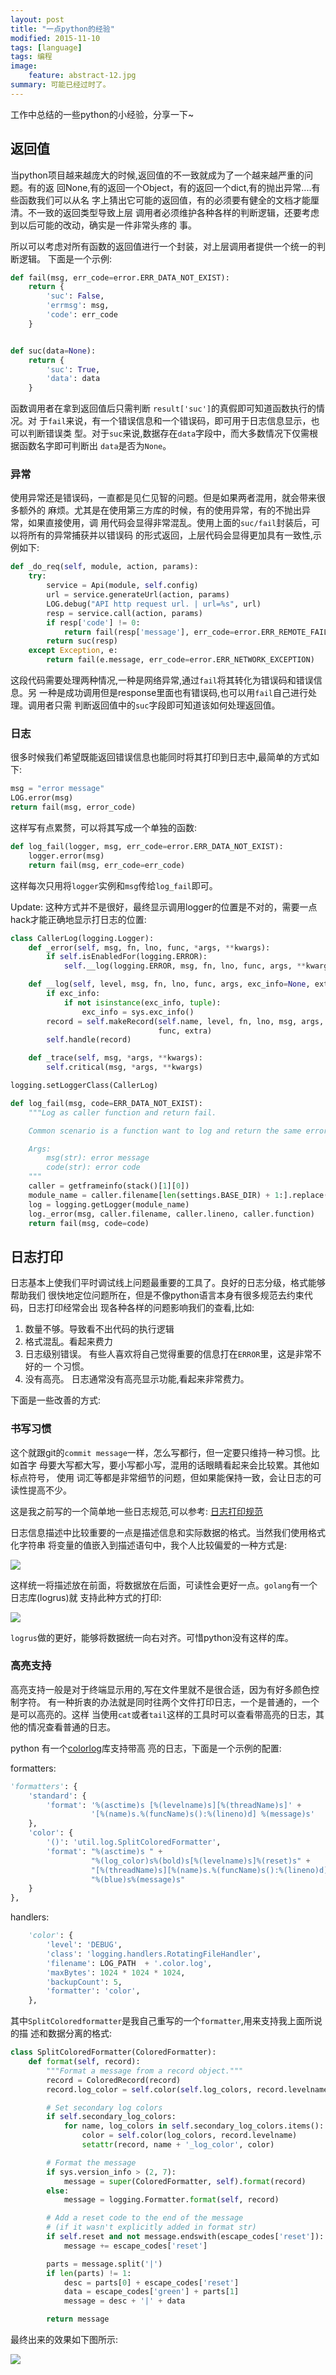 ```yaml
---
layout: post
title: "一点python的经验"
modified: 2015-11-10
tags: [language]
tags: 编程
image:
    feature: abstract-12.jpg
summary: 可能已经过时了。
---
```


工作中总结的一些python的小经验，分享一下~

## 返回值
当python项目越来越庞大的时候,返回值的不一致就成为了一个越来越严重的问题。有的返
回None,有的返回一个Object，有的返回一个dict,有的抛出异常....有些函数我们可以从名
字上猜出它可能的返回值，有的必须要有健全的文档才能厘清。不一致的返回类型导致上层
调用者必须维护各种各样的判断逻辑，还要考虑到以后可能的改动，确实是一件非常头疼的
事。

所以可以考虑对所有函数的返回值进行一个封装，对上层调用者提供一个统一的判断逻辑。
下面是一个示例:

```python
def fail(msg, err_code=error.ERR_DATA_NOT_EXIST):
    return {
        'suc': False,
        'errmsg': msg,
        'code': err_code
    }


def suc(data=None):
    return {
        'suc': True,
        'data': data
    }
```


函数调用者在拿到返回值后只需判断 `result['suc']`的真假即可知道函数执行的情况。对
于`fail`来说，有一个错误信息和一个错误码，即可用于日志信息显示，也可以判断错误类
型。对于`suc`来说,数据存在`data`字段中，而大多数情况下仅需根据函数名字即可判断出
`data`是否为`None`。

### 异常
使用异常还是错误码，一直都是见仁见智的问题。但是如果两者混用，就会带来很多额外的
麻烦。尤其是在使用第三方库的时候，有的使用异常，有的不抛出异常，如果直接使用，调
用代码会显得非常混乱。使用上面的`suc/fail`封装后，可以将所有的异常捕获并以错误码
的形式返回，上层代码会显得更加具有一致性,示例如下:

```python
def _do_req(self, module, action, params):
    try:
        service = Api(module, self.config)
        url = service.generateUrl(action, params)
        LOG.debug("API http request url. | url=%s", url)
        resp = service.call(action, params)
        if resp['code'] != 0:
            return fail(resp['message'], err_code=error.ERR_REMOTE_FAILED)
        return suc(resp)
    except Exception, e:
        return fail(e.message, err_code=error.ERR_NETWORK_EXCEPTION)
```

这段代码需要处理两种情况,一种是网络异常,通过`fail`将其转化为错误码和错误信息。另
一种是成功调用但是response里面也有错误码,也可以用`fail`自己进行处理。调用者只需
判断返回值中的`suc`字段即可知道该如何处理返回值。


### 日志
很多时候我们希望既能返回错误信息也能同时将其打印到日志中,最简单的方式如下:
```python
msg = "error message"
LOG.error(msg)
return fail(msg, error_code)
```

这样写有点累赘，可以将其写成一个单独的函数:
```python
def log_fail(logger, msg, err_code=error.ERR_DATA_NOT_EXIST):
    logger.error(msg)
    return fail(msg, err_code=err_code)
```

这样每次只用将`logger`实例和`msg`传给`log_fail`即可。

Update:
这种方式并不是很好，最终显示调用logger的位置是不对的，需要一点hack才能正确地显示打日志的位置:

```python
class CallerLog(logging.Logger):
    def _error(self, msg, fn, lno, func, *args, **kwargs):
        if self.isEnabledFor(logging.ERROR):
            self.__log(logging.ERROR, msg, fn, lno, func, args, **kwargs)

    def __log(self, level, msg, fn, lno, func, args, exc_info=None, extra=None):
        if exc_info:
            if not isinstance(exc_info, tuple):
                exc_info = sys.exc_info()
        record = self.makeRecord(self.name, level, fn, lno, msg, args, exc_info,
                                 func, extra)
        self.handle(record)

    def _trace(self, msg, *args, **kwargs):
        self.critical(msg, *args, **kwargs)

logging.setLoggerClass(CallerLog)

def log_fail(msg, code=ERR_DATA_NOT_EXIST):
    """Log as caller function and return fail.

    Common scenario is a function want to log and return the same error message.

    Args:
        msg(str): error message
        code(str): error code
    """
    caller = getframeinfo(stack()[1][0])
    module_name = caller.filename[len(settings.BASE_DIR) + 1:].replace('.py', '').replace('/', '.')
    log = logging.getLogger(module_name)
    log._error(msg, caller.filename, caller.lineno, caller.function)
    return fail(msg, code=code)

```



## 日志打印
日志基本上使我们平时调试线上问题最重要的工具了。良好的日志分级，格式能够帮助我们
很快地定位问题所在，但是不像python语言本身有很多规范去约束代码，日志打印经常会出
现各种各样的问题影响我们的查看,比如:

1. 数量不够。导致看不出代码的执行逻辑
2. 格式混乱。看起来费力
3. 日志级别错误。 有些人喜欢将自己觉得重要的信息打在`ERROR`里，这是非常不好的一
   个习惯。
4. 没有高亮。 日志通常没有高亮显示功能,看起来非常费力。

下面是一些改善的方式:

### 书写习惯
这个就跟git的`commit message`一样，怎么写都行，但一定要只维持一种习惯。比如首字
母要大写都大写，要小写都小写，混用的话眼睛看起来会比较累。其他如标点符号， 使用
词汇等都是非常细节的问题，但如果能保持一致，会让日志的可读性提高不少。

这是我之前写的一个简单地一些日志规范,可以参考:
[日志打印规范](https://github.com/alaudacloud/style-guides/blob/master/logs.md)

日志信息描述中比较重要的一点是描述信息和实际数据的格式。当然我们使用格式化字符串
将变量的值嵌入到描述语句中，我个人比较偏爱的一种方式是:

![ ][1]

这样统一将描述放在前面，将数据放在后面，可读性会更好一点。`golang`有一个日志库(logrus)就
支持此种方式的打印:

![ ][2]

`logrus`做的更好，能够将数据统一向右对齐。可惜python没有这样的库。


### 高亮支持
高亮支持一般是对于终端显示用的,写在文件里就不是很合适，因为有好多颜色控制字符。
有一种折衷的办法就是同时往两个文件打印日志，一个是普通的，一个是可以高亮的。这样
当使用`cat`或者`tail`这样的工具时可以查看带高亮的日志，其他的情况查看普通的日志。


python 有一个[colorlog](https://github.com/borntyping/python-colorlog)库支持带高
亮的日志，下面是一个示例的配置:

formatters:

```python
'formatters': {
    'standard': {
        'format': '%(asctime)s [%(levelname)s][%(threadName)s]' +
                  '[%(name)s.%(funcName)s():%(lineno)d] %(message)s'
    },
    'color': {
        '()': 'util.log.SplitColoredFormatter',
        'format': "%(asctime)s " +
                  "%(log_color)s%(bold)s[%(levelname)s]%(reset)s" +
                  "[%(threadName)s][%(name)s.%(funcName)s():%(lineno)d] " +
                  "%(blue)s%(message)s"
    }
},
```

handlers:
```python
    'color': {
        'level': 'DEBUG',
        'class': 'logging.handlers.RotatingFileHandler',
        'filename': LOG_PATH  + '.color.log',
        'maxBytes': 1024 * 1024 * 1024,
        'backupCount': 5,
        'formatter': 'color',
    },
```

其中`SplitColoredformatter`是我自己重写的一个`formatter`,用来支持我上面所说的描
述和数据分离的格式:

```python
class SplitColoredFormatter(ColoredFormatter):
    def format(self, record):
        """Format a message from a record object."""
        record = ColoredRecord(record)
        record.log_color = self.color(self.log_colors, record.levelname)

        # Set secondary log colors
        if self.secondary_log_colors:
            for name, log_colors in self.secondary_log_colors.items():
                color = self.color(log_colors, record.levelname)
                setattr(record, name + '_log_color', color)

        # Format the message
        if sys.version_info > (2, 7):
            message = super(ColoredFormatter, self).format(record)
        else:
            message = logging.Formatter.format(self, record)

        # Add a reset code to the end of the message
        # (if it wasn't explicitly added in format str)
        if self.reset and not message.endswith(escape_codes['reset']):
            message += escape_codes['reset']

        parts = message.split('|')
        if len(parts) != 1:
            desc = parts[0] + escape_codes['reset']
            data = escape_codes['green'] + parts[1]
            message = desc + '|' + data

        return message
```

最终出来的效果如下图所示:

![ ][3]


[1]: http://hangyan.github.io/images/posts/python/experience/log-var.png "log-var"
[2]: https://camo.githubusercontent.com/b9d0e424bfc6378e79b90de33b983ef5bae2f578/687474703a2f2f692e696d6775722e636f6d2f505937714d77642e706e67 'logrus'
[3]: http://hangyan.github.io/images/posts/python/experience/log-color.png "log-color"







